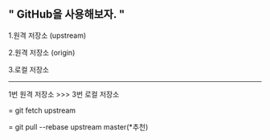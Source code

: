 ## " GitHub을 사용해보자. "

1.원격 저장소 (upstream) 

2.원격 저장소 (origin)     

3.로컬 저장소           


---------------------
1번 원격 저장소 >>> 3번 로컬 저장소

= git fetch upstream

= git pull --rebase upstream master(*추천)
